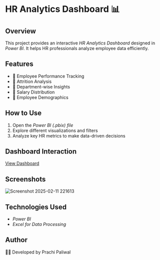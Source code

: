 # HR Analytics Dashboard 📊  

## Overview  
This project provides an interactive *HR Analytics Dashboard* designed in *Power BI*. It helps HR professionals analyze employee data efficiently.  

## Features  
- 📌 Employee Performance Tracking  
- 📌 Attrition Analysis  
- 📌 Department-wise Insights  
- 📌 Salary Distribution  
- 📌 Employee Demographics  

## How to Use  
1. Open the *Power BI (.pbix) file*  
2. Explore different visualizations and filters  
3. Analyze key HR metrics to make data-driven decisions  

## Dashboard Interaction
<a href="">View Dashboard</a>

## Screenshots  
![Screenshot 2025-02-11 221613](https://github.com/user-attachments/assets/2975ab57-e9c5-4596-8cbb-38fd0c6f1d82)


## Technologies Used  
- *Power BI*  
- *Excel  for Data Processing*  

## Author  
👨‍💻 Developed by Prachi Paliwal 
